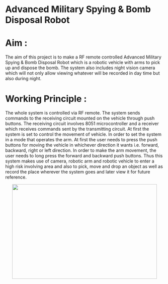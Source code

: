 # Advanced Military Spying & Bomb Disposal Robot

# Aim : 
The aim of this project is to make a  RF remote controlled Advanced Military Spying & Bomb Disposal Robot which is a robotic vehicle with arms to pick up and dispose the bomb.
The system also includes night vision camera which will not only allow viewing whatever will be recorded in day time but also during night. 

# Working Principle :
The whole system is controlled via RF remote. The system sends commands to the receiving circuit mounted on the vehicle through push buttons. The receiving circuit involves 8051 microcontroller and a receiver which receives commands sent by the transmitting circuit. At first the system is set to control the movement of vehicle. In order to set the system in a mode that operates the arm. At first the user needs to press the push buttons for moving the vehicle in whichever direction it wants i.e. forward, backward, right or left direction. In order to make the arm movement, the user needs to long press the forward and backward push buttons. Thus this system makes use of camera, robotic arm and robotic vehicle to enter a high risk involving area and also to pick, move and drop an object as well as record the place wherever the system goes and later view it for future reference.
<p align="center">
  <img width="460" height="300" src="https://user-images.githubusercontent.com/85859889/121841663-67c94280-ccfc-11eb-8646-a328408e3938.png">
</p>

